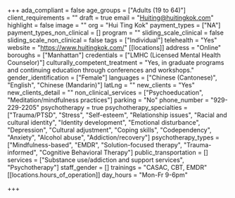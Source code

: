 +++
ada_compliant = false
age_groups = ["Adults (19 to 64)"]
client_requirements = ""
draft = true
email = "Huiting@huitingkok.com"
highlight = false
image = ""
org = "Hui Ting Kok"
payment_types = ["NA"]
payment_types_non_clinical = []
program = ""
sliding_scale_clinical = false
sliding_scale_non_clinical = false
tags = ["Individual"]
telehealth = "Yes"
website = "https://www.huitingkok.com/"
[[locations]]
address = "Online"
boroughs = ["Manhattan"]
credentials = ["LMHC (Licensed Mental Health Counselor)"]
culturally_competent_treatment = "Yes, in graduate programs and continuing education through conferences and workshops."
gender_identification = ["Female"]
languages = ["Chinese (Cantonese)", "English", "Chinese (Mandarin)"]
latLng = ""
new_clients = "Yes"
new_clients_detail = ""
non_clinical_services = ["Psychoeducation", "Meditation/mindfulness practices"]
parking = "No"
phone_number = "929-229-2205"
psychotherapy = true
psychotherapy_specialties = ["Trauma/PTSD", "Stress", "Self-esteem", "Relationship issues", "Racial and cultural identity", "Identity development", "Emotional disturbance", "Depression", "Cultural adjustment", "Coping skills", "Codependency", "Anxiety", "Alcohol abuse", "Addiction/recovery"]
psychotherapy_types = ["Mindfulness-based", "EMDR", "Solution-focused therapy", "Trauma-informed", "Cognitive Behavioral Therapy"]
public_transportation = []
services = ["Substance use/addiction and support services", "Psychotherapy"]
staff_gender = []
trainings = "CASAC, CBT, EMDR"
[[locations.hours_of_operation]]
day_hours = "Mon-Fr 9-6pm"

+++
